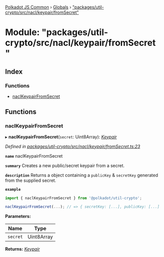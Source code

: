 [Polkadot JS Common](../README.md) › [Globals](../globals.md) › ["packages/util-crypto/src/nacl/keypair/fromSecret"](_packages_util_crypto_src_nacl_keypair_fromsecret_.md)

# Module: "packages/util-crypto/src/nacl/keypair/fromSecret"

## Index

### Functions

* [naclKeypairFromSecret](_packages_util_crypto_src_nacl_keypair_fromsecret_.md#naclkeypairfromsecret)

## Functions

###  naclKeypairFromSecret

▸ **naclKeypairFromSecret**(`secret`: Uint8Array): *[Keypair](../interfaces/_packages_util_crypto_src_types_.keypair.md)*

*Defined in [packages/util-crypto/src/nacl/keypair/fromSecret.ts:23](https://github.com/polkadot-js/common/blob/91340577/packages/util-crypto/src/nacl/keypair/fromSecret.ts#L23)*

**`name`** naclKeypairFromSecret

**`summary`** Creates a new public/secret keypair from a secret.

**`description`** 
Returns a object containing a `publicKey` & `secretKey` generated from the supplied secret.

**`example`** 
<BR>

```javascript
import { naclKeypairFromSecret } from '@polkadot/util-crypto';

naclKeypairFromSecret(...); // => { secretKey: [...], publicKey: [...] }
```

**Parameters:**

Name | Type |
------ | ------ |
`secret` | Uint8Array |

**Returns:** *[Keypair](../interfaces/_packages_util_crypto_src_types_.keypair.md)*
